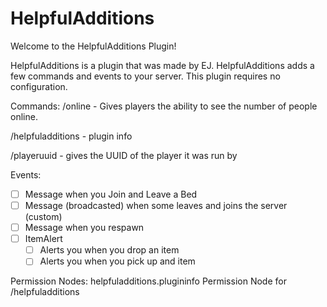 # HelpfulAdditions
Welcome to the HelpfulAdditions Plugin!

HelpfulAdditions is a plugin that was made by EJ. HelpfulAdditions adds a few commands and events to your server.
This plugin requires no configuration.



Commands:
/online - Gives players the ability to see the number of people online.

/helpfuladditions - plugin info

/playeruuid - gives the UUID of the player it was run by

Events:
- [ ] Message when you Join and Leave a Bed
- [ ] Message (broadcasted) when some leaves and joins the server (custom)
- [ ] Message when you respawn
- [ ] ItemAlert
    - [ ] Alerts you when you drop an item
    - [ ] Alerts you when you pick up and item

Permission Nodes:
helpfuladditions.plugininfo
	Permission Node for 
	/helpfuladditions

